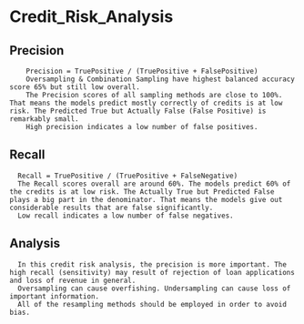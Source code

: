 # Credit_Risk_Analysis
  ##	Precision
        Precision = TruePositive / (TruePositive + FalsePositive)
        Oversampling & Combination Sampling have highest balanced accuracy score 65% but still low overall.
        The Precision scores of all sampling methods are close to 100%. That means the models predict mostly correctly of credits is at low risk. The Predicted True but Actually False (False Positive) is remarkably small.
        High precision indicates a low number of false positives.
  
  ## Recall 
      Recall = TruePositive / (TruePositive + FalseNegative)
      The Recall scores overall are around 60%. The models predict 60% of the credits is at low risk. The Actually True but Predicted False plays a big part in the denominator. That means the models give out considerable results that are false significantly.
      Low recall indicates a low number of false negatives.
  ## Analysis
      In this credit risk analysis, the precision is more important. The high recall (sensitivity) may result of rejection of loan applications and loss of revenue in general.
      Oversampling can cause overfishing. Undersampling can cause loss of important information. 
      All of the resampling methods should be employed in order to avoid bias.
